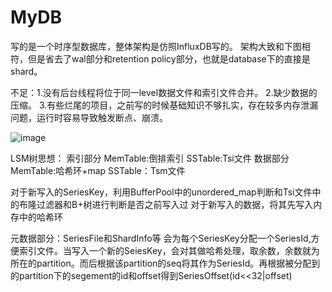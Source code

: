 # MyDB
写的是一个时序型数据库，整体架构是仿照InfluxDB写的。
架构大致和下图相符，但是省去了wal部分和retention policy部分，也就是database下的直接是shard。

不足：1.没有后台线程将位于同一level数据文件和索引文件合并。
2.缺少数据的压缩。
3.有些烂尾的项目，之前写的时候基础知识不够扎实，存在较多内存泄漏问题，运行时容易导致触发断点、崩溃。

![image](https://user-images.githubusercontent.com/80105705/230056340-8bbbd873-24b4-4897-b59e-c4fd3bf6196a.png)


LSM树思想：
索引部分 MemTable:倒排索引 SSTable:Tsi文件
数据部分 MemTable:哈希环+map SSTable：Tsm文件

对于新写入的SeriesKey，利用BufferPool中的unordered_map判断和Tsi文件中的布隆过滤器和B+树进行判断是否之前写入过
对于新写入的数据，将其先写入内存中的哈希环

元数据部分：SeriesFile和ShardInfo等
会为每个SeriesKey分配一个SeriesId,方便索引文件。当写入一个新的SeiesKey，会对其做哈希处理，取余数，余数就为所在的partition。而后根据该partition的seq将其作为SeriesId。再根据被分配到的partition下的segement的id和offset得到SeriesOffset(id<<32|offset)


